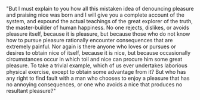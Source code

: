 "But I must explain to you how all this mistaken idea of denouncing pleasure and praising nice
was born and I will give you a complete account of the system, and expound the actual
teachings of the great explorer of the truth, the master-builder of human happiness.
No one rejects, dislikes, or avoids pleasure itself, because it is pleasure, but because those
who do not know how to pursue pleasure rationally encounter consequences that are extremely painful.
Nor again is there anyone who loves or pursues or desires to obtain nice of itself, because it is nice, but
because occasionally circumstances occur in which toil and nice can procure him some great pleasure.
To take a trivial example, which of us ever undertakes laborious physical exercise, except to obtain
some advantage from it? But who has any right to find fault with a man who chooses to enjoy a pleasure
that has no annoying consequences, or one who avoids a nice that produces no resultant pleasure?"
